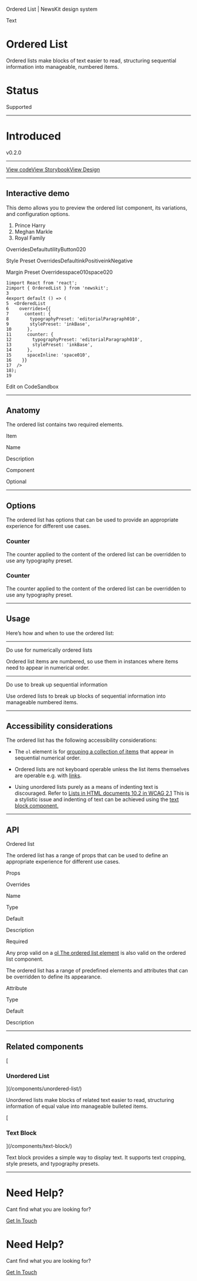 Ordered List | NewsKit design system

Text

Ordered List
============

Ordered lists make blocks of text easier to read, structuring sequential information into manageable, numbered items.

Status
======

Supported

* * *

Introduced
==========

v0.2.0

* * *

[View code](https://github.com/newscorp-ghfb/newskit/tree/main/src/ordered-list)[View Storybook](https://storybook.newskit.co.uk/?path=/docs/components-ordered-list--story-ordered-list-default)[View Design](https://www.figma.com/file/FSbCQa6SzVR3K48ZWLeD77/%F0%9F%9F%A2-NK-Web-Components?node-id=324%3A6&t=4J9R35wp8IXwtzPU-0)

* * *

Interactive demo
----------------

This demo allows you to preview the ordered list component, its variations, and configuration options.

1.  Prince Harry
2.  Meghan Markle
3.  Royal Family

OverridesDefaultutilityButton020

Style Preset OverridesDefaultinkPositiveinkNegative

Margin Preset Overridesspace010space020

    1import React from 'react';
    2import { OrderedList } from 'newskit';
    3
    4export default () => (
    5  <OrderedList
    6    overrides={{
    7      content: {
    8        typographyPreset: 'editorialParagraph010',
    9        stylePreset: 'inkBase',
    10      },
    11      counter: {
    12        typographyPreset: 'editorialParagraph010',
    13        stylePreset: 'inkBase',
    14      },
    15      spaceInline: 'space010',
    16    }}
    17  />
    18);
    19
    

Edit on CodeSandbox

* * *

Anatomy
-------

The ordered list contains two required elements.

Item

Name

Description

Component

Optional

* * *

Options
-------

The ordered list has options that can be used to provide an appropriate experience for different use cases.

### Counter

The counter applied to the content of the ordered list can be overridden to use any typography preset.

### Counter

The counter applied to the content of the ordered list can be overridden to use any typography preset.

* * *

Usage
-----

Here’s how and when to use the ordered list:

* * *

Do use for numerically ordered lists

Ordered list items are numbered, so use them in instances where items need to appear in numerical order.

* * *

Do use to break up sequential information

Use ordered lists to break up blocks of sequential information into manageable numbered items.

* * *

Accessibility considerations
----------------------------

The ordered list has the following accessibility considerations:  
  

*   The `ol` element is for [grouping a collection of items](https://www.w3.org/TR/2008/WD-WCAG20-TECHS-20081103/H48) that appear in sequential numerical order.
    
*   Ordered lists are not keyboard operable unless the list items themselves are operable e.g. with [links](https://newskit.co.uk/components/link/).
    
*   Using unordered lists purely as a means of indenting text is discouraged. Refer to [Lists in HTML documents 10.2 in WCAG 2.1](https://www.w3.org/TR/html4/struct/lists.html#h-10.2) This is a stylistic issue and indenting of text can be achieved using the [text block component.](https://newskit.ceng-dev.newsuk.tech/components/text-block/)
    

* * *

API
---

Ordered list

The ordered list has a range of props that can be used to define an appropriate experience for different use cases.

Props

Overrides

Name

Type

Default

Description

Required

Any prop valid on a [ol The ordered list element](https://developer.mozilla.org/en-US/docs/Web/HTML/Element/ol) is also valid on the ordered list component.

The ordered list has a range of predefined elements and attributes that can be overridden to define its appearance.

Attribute

Type

Default

Description

* * *

Related components
------------------

[

### Unordered List



](/components/unordered-list/)

Unordered lists make blocks of related text easier to read, structuring information of equal value into manageable bulleted items.

[

### Text Block



](/components/text-block/)

Text block provides a simple way to display text. It supports text cropping, style presets, and typography presets.

* * *

Need Help?
==========

Cant find what you are looking for?

[Get In Touch](/about/contact-us/)

Need Help?
==========

Cant find what you are looking for?

[Get In Touch](/about/contact-us/)